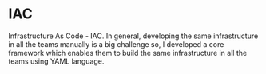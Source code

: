# IAC
Infrastructure As Code - IAC. In general, developing the same infrastructure in all the teams manually is a big challenge so, I developed a core framework which enables them to build the same infrastructure in all the teams using YAML language. 
